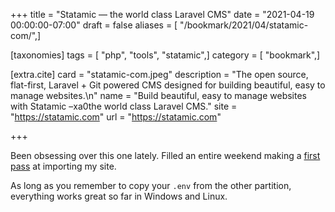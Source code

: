 +++
title = "Statamic — the world class Laravel CMS"
date = "2021-04-19 00:00:00-07:00"
draft = false
aliases = [ "/bookmark/2021/04/statamic-com/",]

[taxonomies]
tags = [ "php", "tools", "statamic",]
category = [ "bookmark",]

[extra.cite]
card = "statamic-com.jpeg"
description = "The open source, flat-first, Laravel + Git powered CMS designed for building beautiful, easy to manage websites.\n"
name = "Build beautiful, easy to manage websites with Statamic –xa0the world class Laravel CMS."
site = "https://statamic.com"
url = "https://statamic.com"

+++

[first pass]: /tags/statamic

Been obsessing over this one lately.
Filled an entire weekend making a [first pass][] at importing my site.

As long as you remember to copy your `.env` from the other partition,
everything works great so far in Windows and Linux.